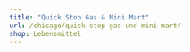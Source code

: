 ```yaml
---
title: "Quick Stop Gas & Mini Mart"
url: /chicago/quick-stop-gas-und-mini-mart/
shop: Lebensmittel
---
```

